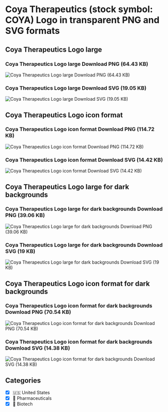 # Coya Therapeutics (stock symbol: COYA) Logo in transparent PNG and SVG formats

## Coya Therapeutics Logo large

### Coya Therapeutics Logo large Download PNG (64.43 KB)

![Coya Therapeutics Logo large Download PNG (64.43 KB)](/img/orig/COYA_BIG-1977f3e3.png)

### Coya Therapeutics Logo large Download SVG (19.05 KB)

![Coya Therapeutics Logo large Download SVG (19.05 KB)](/img/orig/COYA_BIG-203f4c76.svg)

## Coya Therapeutics Logo icon format

### Coya Therapeutics Logo icon format Download PNG (114.72 KB)

![Coya Therapeutics Logo icon format Download PNG (114.72 KB)](/img/orig/COYA-24231bb7.png)

### Coya Therapeutics Logo icon format Download SVG (14.42 KB)

![Coya Therapeutics Logo icon format Download SVG (14.42 KB)](/img/orig/COYA-ff5e8790.svg)

## Coya Therapeutics Logo large for dark backgrounds

### Coya Therapeutics Logo large for dark backgrounds Download PNG (39.06 KB)

![Coya Therapeutics Logo large for dark backgrounds Download PNG (39.06 KB)](/img/orig/COYA_BIG.D-7b5bf535.png)

### Coya Therapeutics Logo large for dark backgrounds Download SVG (19 KB)

![Coya Therapeutics Logo large for dark backgrounds Download SVG (19 KB)](/img/orig/COYA_BIG.D-d576793f.svg)

## Coya Therapeutics Logo icon format for dark backgrounds

### Coya Therapeutics Logo icon format for dark backgrounds Download PNG (70.54 KB)

![Coya Therapeutics Logo icon format for dark backgrounds Download PNG (70.54 KB)](/img/orig/COYA.D-ea32f40e.png)

### Coya Therapeutics Logo icon format for dark backgrounds Download SVG (14.38 KB)

![Coya Therapeutics Logo icon format for dark backgrounds Download SVG (14.38 KB)](/img/orig/COYA.D-3d666b0b.svg)



## Categories
- [x] 🇺🇸 United States
- [x] 💊 Pharmaceuticals
- [x] 🧬 Biotech
